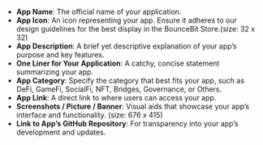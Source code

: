 - **App Name**: The official name of your application.
- **App Icon**: An icon representing your app. Ensure it adheres to our design guidelines for the best display in the BounceBit Store.(size: 32 x 32)
- **App Description**: A brief yet descriptive explanation of your app’s purpose and key features.
- **One Liner for Your Application**: A catchy, concise statement summarizing your app.
- **App Category**: Specify the category that best fits your app, such as DeFi, GameFi, SocialFi, NFT, Bridges, Governance, or Others.
- **App Link**: A direct link to where users can access your app.
- **Screenshots / Picture / Banner**: Visual aids that showcase your app’s interface and functionality. (size: 676 x 415)
- **Link to App’s GitHub Repository**: For transparency into your app’s development and updates.
